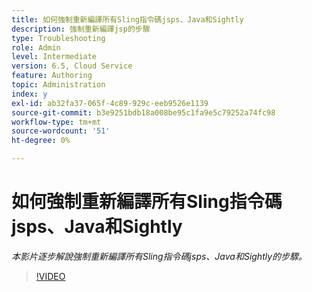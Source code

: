 ```yaml
---
title: 如何強制重新編譯所有Sling指令碼jsps、Java和Sightly
description: 強制重新編譯jsp的步驟
type: Troubleshooting
role: Admin
level: Intermediate
version: 6.5, Cloud Service
feature: Authoring
topic: Administration
index: y
exl-id: ab32fa37-065f-4c89-929c-eeb9526e1139
source-git-commit: b3e9251bdb18a008be95c1fa9e5c79252a74fc98
workflow-type: tm+mt
source-wordcount: '51'
ht-degree: 0%

---
```


# 如何強制重新編譯所有Sling指令碼jsps、Java和Sightly

*本影片逐步解說強制重新編譯所有Sling指令碼jsps、Java和Sightly的步驟。*

>[!VIDEO](https://video.tv.adobe.com/v/335464?quality=12&learn=on)
